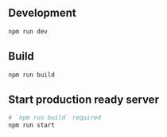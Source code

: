 ## Development

```bash
npm run dev
```

## Build

```bash
npm run build
```

## Start production ready server

```bash
# `npm run build` required
npm run start
```

